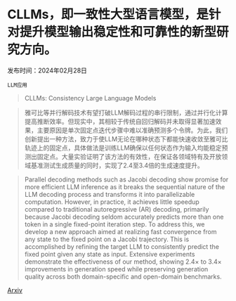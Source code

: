 # CLLMs，即一致性大型语言模型，是针对提升模型输出稳定性和可靠性的新型研究方向。

发布时间：2024年02月28日

`LLM应用`

> CLLMs: Consistency Large Language Models

> 雅可比等并行解码技术有望打破LLM解码过程的串行限制，通过并行化计算提高推断效率。但现实中，其相较于传统自回归解码并未取得显著加速效果，主要原因是单次固定点迭代步骤中难以准确预测多个令牌。为此，我们创新提出一种方法，致力于使LLM无论在哪种状态下都能快速收敛至雅可比轨迹上的固定点，具体做法是训练LLM确保以任何状态作为输入均能稳定预测出固定点。大量实验证明了该方法的有效性，在保证各领域特有及开放领域基准测试生成质量的同时，实现了2.4至3.4倍的生成速度提升。

> Parallel decoding methods such as Jacobi decoding show promise for more efficient LLM inference as it breaks the sequential nature of the LLM decoding process and transforms it into parallelizable computation. However, in practice, it achieves little speedup compared to traditional autoregressive (AR) decoding, primarily because Jacobi decoding seldom accurately predicts more than one token in a single fixed-point iteration step. To address this, we develop a new approach aimed at realizing fast convergence from any state to the fixed point on a Jacobi trajectory. This is accomplished by refining the target LLM to consistently predict the fixed point given any state as input. Extensive experiments demonstrate the effectiveness of our method, showing 2.4$\times$ to 3.4$\times$ improvements in generation speed while preserving generation quality across both domain-specific and open-domain benchmarks.

[Arxiv](https://arxiv.org/abs/2403.00835)